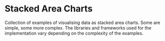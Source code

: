 # Stacked Area Charts

Collection of examples of visualising data as stacked area charts. Some are simple, some more complex. The libraries and frameworks used for the implementation vary depending on the complexity of the examples.
